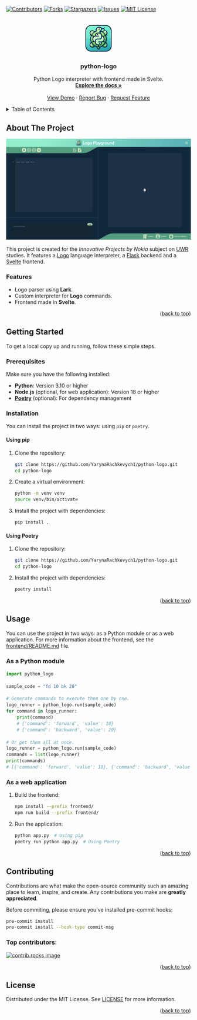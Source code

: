 <a id="readme-top"></a>



<!-- PROJECT SHIELDS -->
[![Contributors][contributors-shield]][contributors-url]
[![Forks][forks-shield]][forks-url]
[![Stargazers][stars-shield]][stars-url]
[![Issues][issues-shield]][issues-url]
[![MIT License][license-shield]][license-url]



<!-- PROJECT LOGO -->
<br />
<div align="center">
  <a href="https://github.com/YarynaRachkevych1/python-logo">
    <img src="images/logo.png" alt="Logo" width="80" height="80">
  </a>

<h3 align="center">python-logo</h3>

  <p align="center">
    Python Logo interpreter with frontend made in Svelte.
    <br />
    <a href="https://yarynarachkevych1.github.io/python-logo"><strong>Explore the docs »</strong></a>
    <br />
    <br />
    <a href="https://github.com/YarynaRachkevych1/python-logo">View Demo</a>
    ·
    <a href="https://github.com/YarynaRachkevych1/python-logo/issues/new?labels=bug&template=bug-report---.md">Report Bug</a>
    ·
    <a href="https://github.com/YarynaRachkevych1/python-logo/issues/new?labels=enhancement&template=feature-request---.md">Request Feature</a>
  </p>
</div>



<!-- TABLE OF CONTENTS -->
<details>
  <summary>Table of Contents</summary>
  <ol>
    <li>
      <a href="#about-the-project">About The Project</a>
      <ul>
        <li><a href="#features">Features</a></li>
      </ul>
    </li>
    <li>
      <a href="#getting-started">Getting Started</a>
      <ul>
        <li><a href="#prerequisites">Prerequisites</a></li>
        <li><a href="#installation">Installation</a></li>
      </ul>
    </li>
    <li>
      <a href="#usage">Usage</a>
      <ul>
        <li><a href="#as-a-python-module">As a Python module</a></li>
        <li><a href="#as-a-web-application">As a web application</a></li>
      </ul>
    </li>
    <li><a href="#contributing">Contributing</a></li>
    <li><a href="#license">License</a></li>
  </ol>
</details>



<!-- ABOUT THE PROJECT -->
## About The Project

[![python-logo screenshot][product-screenshot]][product-screenshot]

This project is created for the *Innovative Projects by Nokia* subject on [UWR][uwr-url] studies. It features a [Logo][logo-url] language interpreter, a [Flask][flask-url] backend and a [Svelte][svelte-url] frontend.

<a id="features"></a>
### Features

- Logo parser using **Lark**.
- Custom interpreter for **Logo** commands.
- Frontend made in **Svelte**.

<p align="right">(<a href="#readme-top">back to top</a>)</p>



<!-- GETTING STARTED -->
## Getting Started

To get a local copy up and running, follow these simple steps.

### Prerequisites

Make sure you have the following installed:
- **Python**: Version 3.10 or higher
- **Node.js** (optional, for web application): Version 18 or higher
- [**Poetry**][poetry-url] (optional): For dependency management

### Installation

You can install the project in two ways: using `pip` or `poetry`.

#### Using pip

1. Clone the repository:

   ```sh
   git clone https://github.com/YarynaRachkevych1/python-logo.git
   cd python-logo
   ```

2. Create a virtual environment:

   ```sh
   python -m venv venv
   source venv/bin/activate
   ```

3. Install the project with dependencies:

   ```sh
   pip install .
   ```

#### Using Poetry

1. Clone the repository:

   ```sh
   git clone https://github.com/YarynaRachkevych1/python-logo.git
   cd python-logo
   ```

2. Install the project with dependencies:

   ```sh
   poetry install
   ```

<p align="right">(<a href="#readme-top">back to top</a>)</p>



<!-- USAGE -->
## Usage

You can use the project in two ways: as a Python module or as a web application.
For more information about the frontend, see the [frontend/README.md][frontend-readme-url] file.

### As a Python module

```python
import python_logo

sample_code = "fd 10 bk 20"

# Generate commands to execute them one by one.
logo_runner = python_logo.run(sample_code)
for command in logo_runner:
    print(command)
    # {'command': 'forward', 'value': 10}
    # {'command': 'backward', 'value': 20}

# Or get them all at once.
logo_runner = python_logo.run(sample_code)
commands = list(logo_runner)
print(commands)
# [{'command': 'forward', 'value': 10}, {'command': 'backward', 'value': 20}]
```

### As a web application

1. Build the frontend:

   ```sh
   npm install --prefix frontend/
   npm run build --prefix frontend/
   ```

2. Run the application:

   ```sh
   python app.py  # Using pip
   poetry run python app.py  # Using Poetry
   ```

<p align="right">(<a href="#readme-top">back to top</a>)</p>



<!-- CONTRIBUTING -->
## Contributing

Contributions are what make the open-source community such an amazing place to learn, inspire, and create. Any contributions you make are **greatly appreciated**.

Before commiting, please ensure you've installed pre-commit hooks:

```bash
pre-commit install
pre-commit install --hook-type commit-msg
```

### Top contributors:

<a href="https://github.com/YarynaRachkevych1/python-logo/graphs/contributors">
  <img src="https://contrib.rocks/image?repo=YarynaRachkevych1/python-logo" alt="contrib.rocks image" />
</a>

<p align="right">(<a href="#readme-top">back to top</a>)</p>



<!-- LICENSE -->
## License

Distributed under the MIT License. See [LICENSE][license-url] for more information.

<p align="right">(<a href="#readme-top">back to top</a>)</p>



<!-- MARKDOWN LINKS & IMAGES -->
<!-- https://www.markdownguide.org/basic-syntax/#reference-style-links -->
[contributors-shield]: https://img.shields.io/github/contributors/YarynaRachkevych1/python-logo.svg?style=for-the-badge
[contributors-url]: https://github.com/YarynaRachkevych1/python-logo/graphs/contributors
[forks-shield]: https://img.shields.io/github/forks/YarynaRachkevych1/python-logo.svg?style=for-the-badge
[forks-url]: https://github.com/YarynaRachkevych1/python-logo/network/members
[stars-shield]: https://img.shields.io/github/stars/YarynaRachkevych1/python-logo.svg?style=for-the-badge
[stars-url]: https://github.com/YarynaRachkevych1/python-logo/stargazers
[issues-shield]: https://img.shields.io/github/issues/YarynaRachkevych1/python-logo.svg?style=for-the-badge
[issues-url]: https://github.com/YarynaRachkevych1/python-logo/issues
[license-shield]: https://img.shields.io/github/license/YarynaRachkevych1/python-logo.svg?style=for-the-badge
[license-url]: https://github.com/YarynaRachkevych1/python-logo/blob/main/LICENSE
[product-screenshot]: images/screenshot.png
[logo-url]: https://en.wikipedia.org/wiki/Logo_(programming_language)
[uwr-url]: https://rekrutacja.uni.wroc.pl/kierunek/informatyka-i-stopnia-stacjonarne-licencjackie-i-inzynierskie
[flask-url]: https://flask.palletsprojects.com/en/stable
[svelte-url]: https://svelte.dev
[poetry-url]: https://python-poetry.org
[frontend-readme-url]: frontend/README.md
